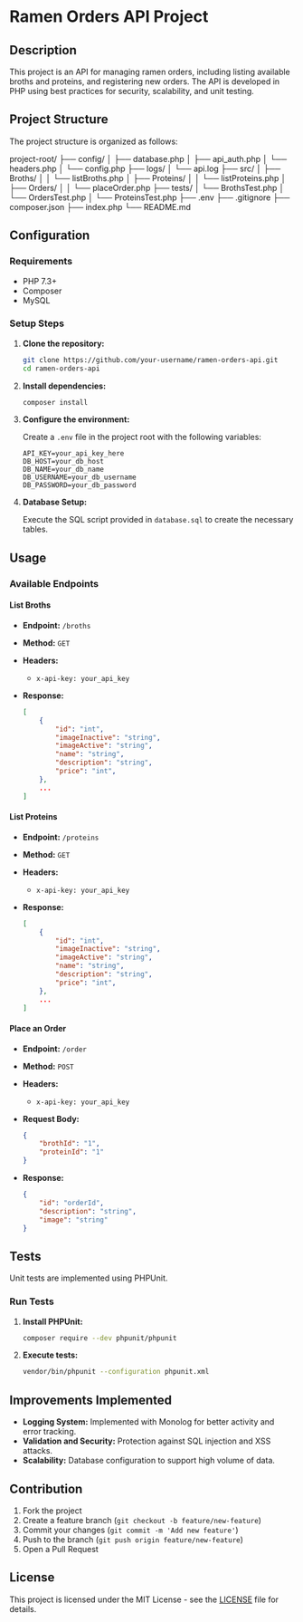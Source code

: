 # Ramen Orders API Project

## Description

This project is an API for managing ramen orders, including listing available broths and proteins, and registering new orders. The API is developed in PHP using best practices for security, scalability, and unit testing.

## Project Structure

The project structure is organized as follows:

project-root/
├── config/ 
│ ├── database.php 
│ ├── api_auth.php 
│ └── headers.php 
│ └── config.php 
├── logs/ 
│ └── api.log 
├── src/
│ ├── Broths/
│ │ └── listBroths.php
│ ├── Proteins/
│ │ └── listProteins.php
│ ├── Orders/
│ │ └── placeOrder.php
├── tests/
│ └── BrothsTest.php
│ └── OrdersTest.php
│ └── ProteinsTest.php
├── .env
├── .gitignore
├── composer.json
├── index.php
└── README.md

## Configuration

### Requirements

- PHP 7.3+
- Composer
- MySQL

### Setup Steps

1. **Clone the repository:**

    ```bash
    git clone https://github.com/your-username/ramen-orders-api.git
    cd ramen-orders-api
    ```

2. **Install dependencies:**

    ```bash
    composer install
    ```

3. **Configure the environment:**

    Create a `.env` file in the project root with the following variables:

    ```env
    API_KEY=your_api_key_here
    DB_HOST=your_db_host
    DB_NAME=your_db_name
    DB_USERNAME=your_db_username
    DB_PASSWORD=your_db_password
    ```

4. **Database Setup:**

    Execute the SQL script provided in `database.sql` to create the necessary tables.

## Usage

### Available Endpoints

#### List Broths

- **Endpoint:** `/broths`
- **Method:** `GET`
- **Headers:**
  - `x-api-key: your_api_key`
- **Response:**

    ```json
    [
        {
            "id": "int",
            "imageInactive": "string",
            "imageActive": "string",
            "name": "string",
            "description": "string",
            "price": "int",
        },
        ...
    ]
    ```

#### List Proteins

- **Endpoint:** `/proteins`
- **Method:** `GET`
- **Headers:**
  - `x-api-key: your_api_key`
- **Response:**

    ```json
    [
        {
            "id": "int",
            "imageInactive": "string",
            "imageActive": "string",
            "name": "string",
            "description": "string",
            "price": "int",
        },
        ...
    ]
    ```

#### Place an Order

- **Endpoint:** `/order`
- **Method:** `POST`
- **Headers:**
  - `x-api-key: your_api_key`
- **Request Body:**

    ```json
    {
        "brothId": "1",
        "proteinId": "1"
    }
    ```

- **Response:**

    ```json
    {
        "id": "orderId",
        "description": "string",
        "image": "string"
    }
    ```

## Tests

Unit tests are implemented using PHPUnit.

### Run Tests

1. **Install PHPUnit:**

    ```bash
    composer require --dev phpunit/phpunit
    ```

2. **Execute tests:**

    ```bash
    vendor/bin/phpunit --configuration phpunit.xml
    ```

## Improvements Implemented

- **Logging System:** Implemented with Monolog for better activity and error tracking.
- **Validation and Security:** Protection against SQL injection and XSS attacks.
- **Scalability:** Database configuration to support high volume of data.

## Contribution

1. Fork the project
2. Create a feature branch (`git checkout -b feature/new-feature`)
3. Commit your changes (`git commit -m 'Add new feature'`)
4. Push to the branch (`git push origin feature/new-feature`)
5. Open a Pull Request

## License

This project is licensed under the MIT License - see the [LICENSE](LICENSE) file for details.
